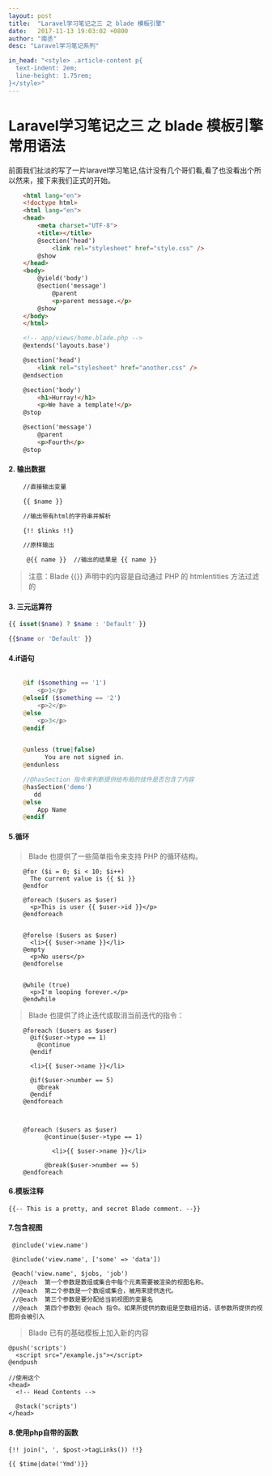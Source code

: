 ```yaml
---
layout: post
title:  "Laravel学习笔记之三 之 blade 模板引擎"
date:   2017-11-13 19:03:02 +0800
author: "南丞"
desc: "Laravel学习笔记系列"

in_head: "<style> .article-content p{
  text-indent: 2em;
  line-height: 1.75rem;
}</style>"
---
```


# Laravel学习笔记之三 之  blade 模板引擎常用语法

 前面我们扯淡的写了一片laravel学习笔记,估计没有几个哥们看,看了也没看出个所以然来，接下来我们正式的开始。

 ```html
     <html lang="en">
     <!doctype html>
     <html lang="en">
     <head>
         <meta charset="UTF-8">
         <title></title>
         @section('head')
             <link rel="stylesheet" href="style.css" />
         @show
     </head>
     <body>
         @yield('body')
         @section('message')
             @parent
             <p>parent message.</p>
         @show
     </body>
     </html>

     <!-- app/views/home.blade.php -->
     @extends('layouts.base')

     @section('head')
         <link rel="stylesheet" href="another.css" />
     @endsection

     @section('body')
         <h1>Hurray!</h1>
         <p>We have a template!</p>
     @stop

     @section('message')
         @parent
         <p>Fourth</p>
     @stop

 ```

 #### 2. 输出数据

 ```html
     //直接输出变量

     {{ $name }}

     //输出带有html的字符串并解析

     {!! $links !!}

     //原样输出

      @{{ name }}  //输出的结果是 {{ name }}


 ```

 >注意：Blade {{}} 声明中的内容是自动通过 PHP 的 htmlentities 方法过滤的


 #### 3. 三元运算符

 ```php
 {{ isset($name) ? $name : 'Default' }}

 {{$name or 'Default' }}

 ```

 #### 4.if语句

 ```php

     @if ($something == '1')
         <p>1</p>
     @elseif ($something == '2')
         <p>2</p>
     @else
         <p>3</p>
     @endif


     @unless (true|false)
           You are not signed in.
     @endunless

     //@hasSection 指令来判断提供给布局的挂件是否包含了内容
     @hasSection('demo')
        dd
     @else
         App Name
     @endif

 ```

 #### 5.循环

 >Blade 也提供了一些简单指令来支持 PHP 的循环结构。

 ```
     @for ($i = 0; $i < 10; $i++)
       The current value is {{ $i }}
     @endfor

     @foreach ($users as $user)
       <p>This is user {{ $user->id }}</p>
     @endforeach


     @forelse ($users as $user)
       <li>{{ $user->name }}</li>
     @empty
       <p>No users</p>
     @endforelse


     @while (true)
       <p>I'm looping forever.</p>
     @endwhile

 ```

 >Blade 也提供了终止迭代或取消当前迭代的指令：

 ```
     @foreach ($users as $user)
       @if($user->type == 1)
         @continue
       @endif

       <li>{{ $user->name }}</li>

       @if($user->number == 5)
         @break
       @endif
     @endforeach



     @foreach ($users as $user)
           @continue($user->type == 1)

             <li>{{ $user->name }}</li>

           @break($user->number == 5)
     @endforeach

 ```

 #### 6.模板注释

 ```
 {{-- This is a pretty, and secret Blade comment. --}}

 ```

 #### 7.包含视图

 ```
  @include('view.name')

  @include('view.name', ['some' => 'data'])

  @each('view.name', $jobs, 'job')
  //@each  第一个参数是数组或集合中每个元素需要被渲染的视图名称。
  //@each  第二个参数是一个数组或集合，被用来提供迭代。
  //@each  第三个参数是要分配给当前视图的变量名
  //@each  第四个参数到 @each 指令。如果所提供的数组是空数组的话，该参数所提供的视图将会被引入
 ```

 >Blade 已有的基础模板上加入新的内容

 ```
 @push('scripts')
   <script src="/example.js"></script>
 @endpush

 //使用这个
 <head>
   <!-- Head Contents -->

   @stack('scripts')
 </head>

 ```

 #### 8.使用php自带的函数

 ```
 {!! join(', ', $post->tagLinks()) !!}

 {{ $time|date('Ymd')}}
 ```
